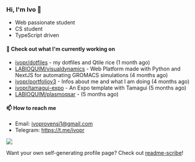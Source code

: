 ### Hi, I'm Ivo 👋

* Web passionate student
* CS student
* TypeScript driven

#### 👷 Check out what I'm currently working on

- [ivopr/dotfiles](https://github.com/ivopr/dotfiles) - my dotfiles and Qtile rice (1 month ago)
- [LABIOQUIM/visualdynamics](https://github.com/LABIOQUIM/visualdynamics) - Web Platform made with Python and NextJS for automating GROMACS simulations (4 months ago)
- [ivopr/portfoliov3](https://github.com/ivopr/portfoliov3) - Infos about me and what I am doing (4 months ago)
- [ivopr/tamagui-expo](https://github.com/ivopr/tamagui-expo) - An Expo template with Tamagui (5 months ago)
- [LABIOQUIM/plasmoqsar](https://github.com/LABIOQUIM/plasmoqsar) -  (5 months ago)

#### 📫 How to reach me

- Email: [ivoprovensi1@gmail.com](mailto://ivoprovensi1@gmail.com)
- Telegram: https://t.me/ivopr

![](https://github-readme-stats.vercel.app/api/top-langs/?username=ivopr&langs_count=10&layout=compact&theme=react&hide_border=true&bg_color=0D1117&title_color=5ce1e6&icon_color=5ce1e6)

Want your own self-generating profile page? Check out [readme-scribe](https://github.com/muesli/readme-scribe)!
